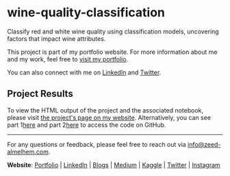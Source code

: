 # wine-quality-classification
Classify red and white wine quality using classification models, uncovering factors that impact wine attributes.

This project is part of my portfolio website. For more information about me and my work, feel free to [visit my portfolio](https://www.zeed-almelhem.com).

You can also connect with me on [LinkedIn]( https://www.linkedin.com/in/zeed-almelhem) and [Twitter](https://twitter.com/Zeed_almelhem).


## Project Results

To view the HTML output of the project and the associated notebook, please visit [the project's page on my website](https://www.zeed-almelhem.com/house-price-predictions). Alternatively, you can see part 1[here](https://github.com/YourGitHubUsername/YourRepositoryName) and part 2[here](https://github.com/YourGitHubUsername/YourRepositoryName)  to access the code on GitHub.

----

For any questions or feedback, please feel free to reach out via info@zeed-almelhem.com.

**Website**: [Portfolio](https://www.zeed-almelhem.com/) | [LinkedIn](https://www.linkedin.com/in/zeed-almelhem) | [Blogs](https://www.zeed-almelhem.com/blog) | [Medium](https://medium.com/@zeed.almelhem) | [Kaggle](https://www.kaggle.com/zeeda1melhem) | [Twitter](https://twitter.com/Zeed_almelhem) | [Instagram](https://www.instagram.com/zeed_almelhem/)
